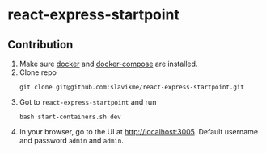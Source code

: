 # react-express-startpoint

## Contribution
1. Make sure [docker](https://docs.docker.com/get-docker/) and [docker-compose](https://docs.docker.com/compose/install/) are installed.
2. Clone repo
   ```shell
   git clone git@github.com:slavikme/react-express-startpoint.git
   ```
3. Got to `react-express-startpoint` and run
   ```shell
   bash start-containers.sh dev
   ```
4. In your browser, go to the UI at [http://localhost:3005](http://localhost:3005). Default username and password `admin` and `admin`.
